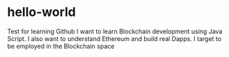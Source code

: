 # hello-world
Test for learning Github
I want to learn Blockchain development using Java Script. I also want to understand Ethereum and build real Dapps. I target to be employed in the Blockchain space

